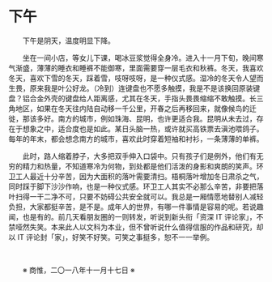 # 下午

&emsp;&emsp;下午是阴天，温度明显下降。

&emsp;&emsp;坐在一间小店，等女儿下课，喝冰豆浆觉得全身冷。进入十一月下旬，晚间寒气渐盛，薄薄的睡衣和睡裤不能御寒，里面需要穿一层毛衣和秋裤。冬天，我喜欢冬天，喜欢下雪的冬天，踩着雪，吱呀吱呀，是一种仪式感。湿冷的冬天令人望而生畏，原来我是叶公好龙。（冷到）连键盘也不愿多触摸，我是不是该换回原装键盘？铝合金外壳的键盘给人距离感，尤其在冬天，手指头畏畏缩缩不敢触摸。长三角地区，如果在冬天往内陆自动移一千公里，开春之后再移回来，就像候鸟的迁徙，那该多好。南方的城市，例如珠海、昆明，也许更适合我。昆明从未去过，存在于想象之中，适合度也是如此。某日头脑一热，或许就买高铁票去滇池喂鸽子。每年的年末，都会想念南方的城市，喜欢此时穿着短袖和衬衫，一条薄薄的单裤。

&emsp;&emsp;此时，路人缩着脖子，大多把双手伸入口袋中。只有孩子们是例外，他们有无穷的精力和热量，不知道寒冷为何物，到处都是他们活泼的身影和爽朗的笑声。环卫工人最近十分辛苦，因为大面积的落叶需要清扫。梧桐落叶增加冬日肃杀之气，同时踩于脚下沙沙作响，也是一种仪式感。环卫工人其实不必那么辛苦，非要把落叶扫得一干二净不可，只要不妨碍公共安全就可以。我总是一厢情愿地替别人减轻负担，大家都挺辛苦，是不是。成年人的世界，有哪一件事情是容易的呢。若说趣闻，也是有的。前几天看朋友圈的一则转发，听说到新头衔「资深 IT 评论家」，不禁哑然失笑。本来此人以文科为本业，但不曾听说什么值得信服的作品和研究，却以 IT 评论封「家」，好笑不好笑。可笑之事挺多，恕不一一举例。

&emsp;&emsp;

&emsp;&emsp;※ 商惟，二〇一八年十一月十七日 ※